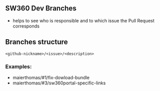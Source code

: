 ## SW360 Dev Branches
- helps to see who is responsible and to which issue the Pull Request corresponds


## Branches structure
`<github-nickname>/<issue>/<description>`


### Examples:
- maierthomas/#1/fix-dowload-bundle
- maierthomas/#3/sw360portal-specific-links
